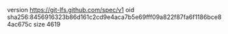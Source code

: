 version https://git-lfs.github.com/spec/v1
oid sha256:8456916323b86d161c2cd9e4aca7b5e69fff09a822f87fa6f1186bce84ac675c
size 4619
